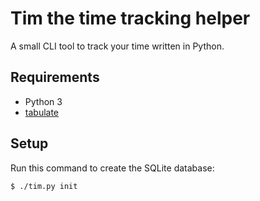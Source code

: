 # Tim the time tracking helper

A small CLI tool to track your time written in Python.  

## Requirements

- Python 3
- [tabulate](https://pypi.org/project/tabulate/)

## Setup

Run this command to create the SQLite database:  

    $ ./tim.py init
